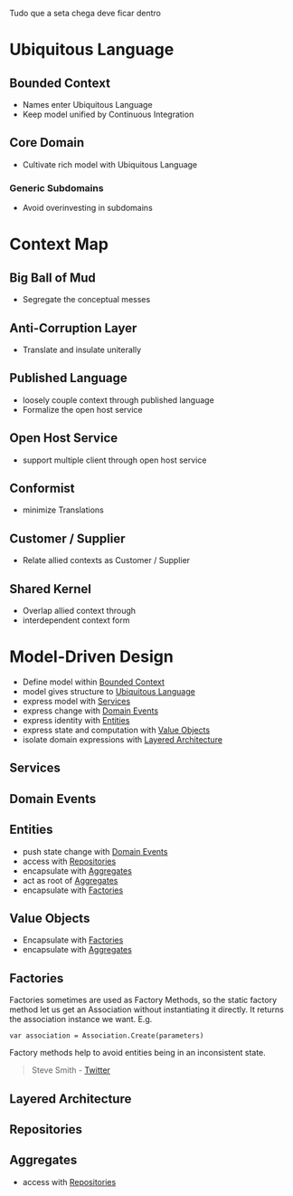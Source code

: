 ﻿Tudo que a seta chega deve ficar dentro

# Ubiquitous Language

## Bounded Context
* Names enter Ubiquitous Language
* Keep model unified by Continuous Integration


## Core Domain
* Cultivate rich model with Ubiquitous Language

### Generic Subdomains
* Avoid overinvesting in subdomains

# Context Map

## Big Ball of Mud
* Segregate the conceptual messes

## Anti-Corruption Layer
* Translate and insulate uniterally

## Published Language
* loosely couple context through published language
* Formalize the open host service

## Open Host Service
* support multiple client through open host service

## Conformist 
* minimize Translations

## Customer / Supplier
* Relate allied contexts as Customer / Supplier


## Shared Kernel

* Overlap allied context through
* interdependent context form

# Model-Driven Design
* Define model within [Bounded Context](#bounded-context)
* model gives structure to [Ubiquitous Language](#ubiquitous-language)
* express model with [Services](#services)
* express change with [Domain Events](#domain-events)
* express identity with [Entities](#entities)
* express state and computation with [Value Objects](#value-objects)
* isolate domain expressions with [Layered Architecture](#layered-architecture)

## Services

## Domain Events

## Entities
* push state change with [Domain Events](#domain-events)
* access with [Repositories](#repositories)
* encapsulate with [Aggregates](#aggregates)
* act as root of [Aggregates](#aggregates)
* encapsulate with [Factories](#factories)

## Value Objects
* Encapsulate with [Factories](#factories)
* encapsulate with [Aggregates](#aggregates)

## Factories

Factories sometimes are used as Factory Methods, so the static factory method let us get an Association without instantiating it directly.
It returns the association instance we want.
E.g.
```
var association = Association.Create(parameters)
```

Factory methods help to avoid entities being in an inconsistent state.

> Steve Smith - [Twitter](https://twitter.com/ardalis)

## Layered Architecture

## Repositories

## Aggregates
* access with [Repositories](#repositories)



